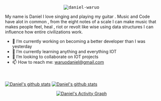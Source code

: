 
<p align = "center"> <samp> <img src = https://komarev.com/ghpvc/?username=daniel-waruo alt = daniel-waruo /> </samp> </p>
My name is Daniel  I love singing and playing my guitar . Music and Code have alot in common , from the eight notes of a scale I can make music that makes people feel, heal , riot or revolt like wise using data structures I can influence how entire civilizations work.

- 🔭 I’m currently working on becoming a better developer than I was yesterday
- 🌱 I’m currently learning anything and everything IOT
- 👯 I’m looking to collaborate on IOT projects
- 📫 How to reach me: waruodaniel@gmail.com


<br />
<br />
<a href="https://github.com/daniel-waruo">
 <img align="center" src="https://github-readme-stats.vercel.app/api/top-langs/?username=daniel-waruo&hide=jupyter%20notebook&show_icons=true&theme=radical" alt="Daniel's github stats"/></a>

<a href="https://github.com/daniel-waruo">
 <img align="center" src="https://github-readme-stats.vercel.app/api?username=daniel-waruo&theme=onedark" alt="Daniel's github stats"/></a>
 
 
<p align="center">
<a href="https://github.com/daniel-waruo/github-readme-activity-graph"><img alt="Daniel's Activity Graph" src="https://activity-graph.herokuapp.com/graph?username=daniel-waruo&bg_color=1F222E&color=F8D866&line=D9E650&point=FFFFFF&hide_border=true" /></a>
  </p>
<br><br>

